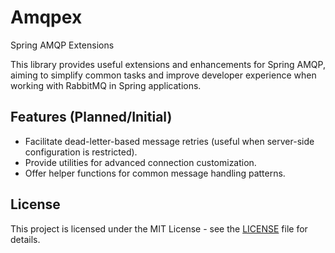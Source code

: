 # Amqpex

Spring AMQP Extensions

This library provides useful extensions and enhancements for Spring AMQP, aiming to simplify common tasks and improve developer experience when working with RabbitMQ in Spring applications.

## Features (Planned/Initial)

*   Facilitate dead-letter-based message retries (useful when server-side configuration is restricted).
*   Provide utilities for advanced connection customization.
*   Offer helper functions for common message handling patterns.

## License

This project is licensed under the MIT License - see the [LICENSE](LICENSE) file for details.